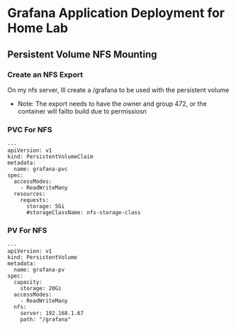 # Grafana Application Deployment for Home Lab


## Persistent Volume NFS Mounting
### Create an NFS Export
On my nfs server, Ill create a /grafana to be used with the persistent volume
- Note: The export needs to have the owner and group 472, or the container will failto build due to permissiosn

### PVC For NFS
```
---
apiVersion: v1
kind: PersistentVolumeClaim
metadata:
  name: grafana-pvc
spec:
  accessModes:
    - ReadWriteMany
  resources:
    requests:
      storage: 5Gi
      #storageClassName: nfs-storage-class
```
### PV For NFS
```
---
apiVersion: v1
kind: PersistentVolume
metadata:
  name: grafana-pv
spec:
  capacity:
    storage: 20Gi
  accessModes:
    - ReadWriteMany
  nfs:
    server: 192.168.1.67
    path: "/grafana"
```

